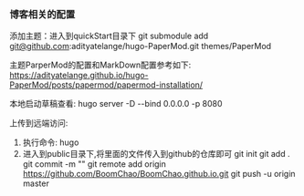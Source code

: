 ### 博客相关的配置

添加主题：进入到quickStart目录下
git submodule add git@github.com:adityatelange/hugo-PaperMod.git themes/PaperMod

主题ParperMod的配置和MarkDown配置参考如下:
https://adityatelange.github.io/hugo-PaperMod/posts/papermod/papermod-installation/


本地启动草稿查看:
hugo server -D --bind 0.0.0.0 -p 8080

上传到远端访问:
1. 执行命令: hugo 
2. 进入到public目录下,将里面的文件传入到github的仓库即可
git init
git add .
git commit -m ""
git remote add origin https://github.com/BoomChao/BoomChao.github.io.git
git push -u origin master